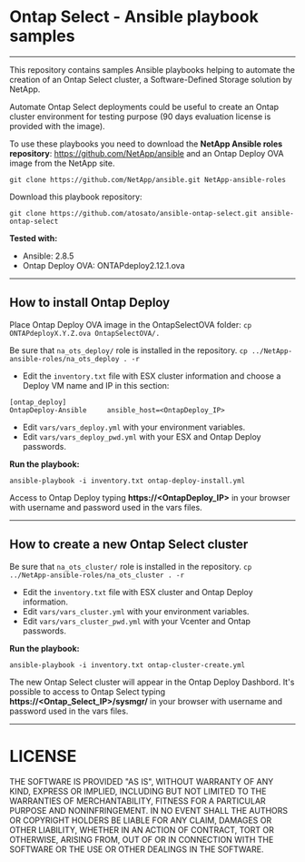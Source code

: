 # Ontap Select - Ansible playbook samples
----
This repository contains samples Ansible playbooks helping to automate the creation of an Ontap Select cluster, a Software-Defined Storage solution by NetApp.

Automate Ontap Select deployments could be useful to create an Ontap cluster environment for testing purpose (90 days evaluation license is provided with the image).

To use these playbooks you need to download the **NetApp Ansible roles repository**: <link>https://github.com/NetApp/ansible</link> and an Ontap Deploy OVA image from the NetApp site.
```
git clone https://github.com/NetApp/ansible.git NetApp-ansible-roles
```
Download this playbook repository:
```
git clone https://github.com/atosato/ansible-ontap-select.git ansible-ontap-select
```

**Tested with:**
 - Ansible: 2.8.5
 - Ontap Deploy OVA: ONTAPdeploy2.12.1.ova
----
## How to install Ontap Deploy

Place Ontap Deploy OVA image in the OntapSelectOVA folder:
`cp ONTAPdeployX.Y.Z.ova OntapSelectOVA/.`

Be sure that `na_ots_deploy/` role is installed in the repository. `cp ../NetApp-ansible-roles/na_ots_deploy . -r`

- Edit the `inventory.txt` file with ESX cluster information and choose a Deploy VM name and IP in this section:
```
[ontap_deploy]
OntapDeploy-Ansible     ansible_host=<OntapDeploy_IP>
```

- Edit `vars/vars_deploy.yml` with your environment variables.
- Edit `vars/vars_deploy_pwd.yml` with your ESX and Ontap Deploy passwords.

**Run the playbook:**
```
ansible-playbook -i inventory.txt ontap-deploy-install.yml
```

Access to Ontap Deploy typing **https://<OntapDeploy_IP>** in your browser with username and password used in the vars files.

----
## How to create a new Ontap Select cluster

Be sure that `na_ots_cluster/` role is installed in the repository. `cp ../NetApp-ansible-roles/na_ots_cluster . -r`

- Edit the `inventory.txt` file with ESX cluster and Ontap Deploy information.
- Edit `vars/vars_cluster.yml` with your environment variables.
- Edit `vars/vars_cluster_pwd.yml` with your Vcenter and Ontap passwords.

**Run the playbook:**
```
ansible-playbook -i inventory.txt ontap-cluster-create.yml
```

The new Ontap Select cluster will appear in the Ontap Deploy Dashbord.
It's possible to access to Ontap Select typing **https://<Ontap_Select_IP>/sysmgr/** in your browser with username and password used in the vars files.


----
# LICENSE
THE SOFTWARE IS PROVIDED "AS IS", WITHOUT WARRANTY OF ANY KIND, EXPRESS OR IMPLIED, INCLUDING BUT NOT LIMITED TO THE WARRANTIES OF MERCHANTABILITY, FITNESS FOR A PARTICULAR PURPOSE AND NONINFRINGEMENT. IN NO EVENT SHALL THE AUTHORS OR COPYRIGHT HOLDERS BE LIABLE FOR ANY CLAIM, DAMAGES OR OTHER LIABILITY, WHETHER IN AN ACTION OF CONTRACT, TORT OR OTHERWISE, ARISING FROM, OUT OF OR IN CONNECTION WITH THE SOFTWARE OR THE USE OR OTHER DEALINGS IN THE SOFTWARE.

